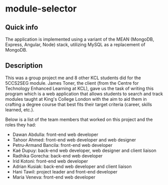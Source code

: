 # module-selector 
## Quick info
The application is implemented using a variant of the MEAN (MongoDB, Express, Angular, Node) stack, utilizing MySQL as a replacement of MongoDB.
## Description
This was a group project me and 8 other KCL students did for the 5CCS2SEG module. James Toner, the client (from the Centre for Technology Enhanced Learning at KCL), gave us the task of writing this program which is a web application that allows students to search and track modules taught at King's College London with the aim to aid them in crafting a degree course that best fits their target criteria (career, skills learned, etc.).

Below is a list of the team members that worked on this project and the roles they had:
* Dawan Abdulla: front-end web developer
* Tahoor Ahmed: front-end web developer and web designer
* Petru-Armand Bancila: front-end web developer
* Kaé Dupuy: back-end web developer, web designer and client liaison
* Radhika Gorecha: back-end web developer
* Irid Kotoni: front-end web developer
* Adrian Kusiak: back-end web developer and client liaison
* Hani Tawil: project leader and front-end developer
* Maria Veneva: front-end web developer
